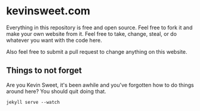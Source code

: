 # kevinsweet.com

Everything in this repository is free and open source. Feel free to fork it and make your own website from it. Feel free to take, change, steal, or do whatever you want with the code here.

Also feel free to submit a pull request to change anything on this website.

## Things to not forget

Are you Kevin Sweet, it's been awhile and you've forgotten how to do things around here? You should quit doing that.

```
jekyll serve --watch
```